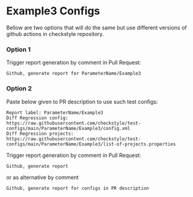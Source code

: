 # Example3 Configs

Bellow are two options that will do the same but use different versions
of github actions in checkstyle repository.


### Option 1
Trigger report generation by comment in Pull Request:
```
Github, generate report for ParameterName/Example3
```

### Option 2

Paste below given to PR description to use such test configs:
```
Report label: ParameterName/Example3
Diff Regression config: https://raw.githubusercontent.com/checkstyle/test-configs/main/ParameterName/Example3/config.xml
Diff Regression projects: https://raw.githubusercontent.com/checkstyle/test-configs/main/ParameterName/Example3/list-of-projects.properties
```

Trigger report generation by comment in Pull Request:
```
Github, generate report
```
or as alternative by comment
```
Github, generate report for configs in PR description
```
